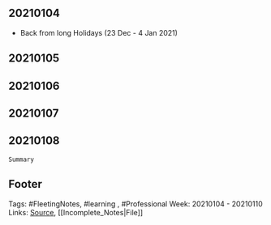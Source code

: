 
## 20210104
- Back from long Holidays (23 Dec - 4 Jan 2021)


## 20210105

## 20210106

## 20210107

## 20210108

`Summary`



## Footer

Tags: #FleetingNotes, #learning , #Professional
Week: 20210104 - 20210110
Links: 
[Source](template.md), [[Incomplete_Notes|File]]

<!--
Comment - 
-->
<!--stackedit_data:
eyJoaXN0b3J5IjpbLTE2ODYyNjQxNjYsNDAxMTU2NDg1XX0=
-->